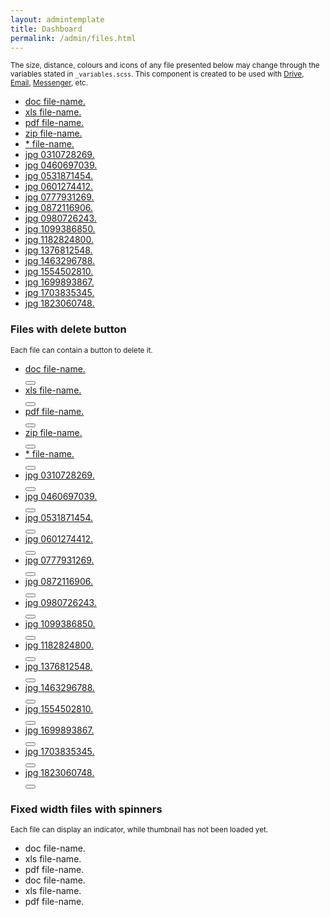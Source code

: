 ```yaml
---
layout: admintemplate
title: Dashboard
permalink: /admin/files.html
---
```

 <div class="layout-content-body">
          <div class="row">
            <div class="col-xs-12">
              <p><small>The size, distance, colours and icons of any file presented below may change through the variables stated in <code>_variables.scss</code>. This component is created to be used with <a href="drive.html">Drive</a>, <a href="inbox.html">Email</a>, <a href="messenger.html">Messenger</a>, etc.</small></p>
            </div>
          </div>
          <div class="row">
            <div class="col-xs-12">
              <ul class="file-list">
                <li class="file">
                  <a class="file-link" href="#" title="file-name.doc">
                    <div class="file-thumbnail file-thumbnail-doc"></div>
                    <div class="file-info">
                      <span class="file-ext">doc</span>
                      <span class="file-name">file-name.</span>
                    </div>
                  </a>
                </li>
                <li class="file">
                  <a class="file-link" href="#" title="file-name.xls">
                    <div class="file-thumbnail file-thumbnail-xls"></div>
                    <div class="file-info">
                      <span class="file-ext">xls</span>
                      <span class="file-name">file-name.</span>
                    </div>
                  </a>
                </li>
                <li class="file">
                  <a class="file-link" href="#" title="file-name.pdf">
                    <div class="file-thumbnail file-thumbnail-pdf"></div>
                    <div class="file-info">
                      <span class="file-ext">pdf</span>
                      <span class="file-name">file-name.</span>
                    </div>
                  </a>
                </li>
                <li class="file">
                  <a class="file-link" href="#" title="file-name.zip">
                    <div class="file-thumbnail file-thumbnail-zip"></div>
                    <div class="file-info">
                      <span class="file-ext">zip</span>
                      <span class="file-name">file-name.</span>
                    </div>
                  </a>
                </li>
                <li class="file">
                  <a class="file-link" href="#" title="file-name.*">
                    <div class="file-thumbnail file-thumbnail-att"></div>
                    <div class="file-info">
                      <span class="file-ext">*</span>
                      <span class="file-name">file-name.</span>
                    </div>
                  </a>
                </li>
                <li class="file">
                  <a class="file-link" href="../img/0310728269.jpg" title="0310728269.jpg" download="0310728269.jpg">
                    <div class="file-thumbnail" style="background-image: url(../img/0310728269.jpg)"></div>
                    <div class="file-info">
                      <span class="file-ext">jpg</span>
                      <span class="file-name">0310728269.</span>
                    </div>
                  </a>
                </li>
                <li class="file">
                  <a class="file-link" href="../img/0460697039.jpg" title="0460697039.jpg" download="0460697039.jpg">
                    <div class="file-thumbnail" style="background-image: url(../img/0460697039.jpg)"></div>
                    <div class="file-info">
                      <span class="file-ext">jpg</span>
                      <span class="file-name">0460697039.</span>
                    </div>
                  </a>
                </li>
                <li class="file">
                  <a class="file-link" href="../img/0531871454.jpg" title="0531871454.jpg" download="0531871454.jpg">
                    <div class="file-thumbnail" style="background-image: url(../img/0531871454.jpg)"></div>
                    <div class="file-info">
                      <span class="file-ext">jpg</span>
                      <span class="file-name">0531871454.</span>
                    </div>
                  </a>
                </li>
                <li class="file">
                  <a class="file-link" href="../img/0601274412.jpg" title="0601274412.jpg" download="0601274412.jpg">
                    <div class="file-thumbnail" style="background-image: url(../img/0601274412.jpg)"></div>
                    <div class="file-info">
                      <span class="file-ext">jpg</span>
                      <span class="file-name">0601274412.</span>
                    </div>
                  </a>
                </li>
                <li class="file">
                  <a class="file-link" href="../img/0777931269.jpg" title="0777931269.jpg" download="0777931269.jpg">
                    <div class="file-thumbnail" style="background-image: url(../img/0777931269.jpg)"></div>
                    <div class="file-info">
                      <span class="file-ext">jpg</span>
                      <span class="file-name">0777931269.</span>
                    </div>
                  </a>
                </li>
                <li class="file">
                  <a class="file-link" href="../img/0872116906.jpg" title="0872116906.jpg" download="0872116906.jpg">
                    <div class="file-thumbnail" style="background-image: url(../img/0872116906.jpg)"></div>
                    <div class="file-info">
                      <span class="file-ext">jpg</span>
                      <span class="file-name">0872116906.</span>
                    </div>
                  </a>
                </li>
                <li class="file">
                  <a class="file-link" href="../img/0980726243.jpg" title="0980726243.jpg" download="0980726243.jpg">
                    <div class="file-thumbnail" style="background-image: url(../img/0980726243.jpg)"></div>
                    <div class="file-info">
                      <span class="file-ext">jpg</span>
                      <span class="file-name">0980726243.</span>
                    </div>
                  </a>
                </li>
                <li class="file">
                  <a class="file-link" href="../img/1099386850.jpg" title="1099386850.jpg" download="1099386850.jpg">
                    <div class="file-thumbnail" style="background-image: url(../img/1099386850.jpg)"></div>
                    <div class="file-info">
                      <span class="file-ext">jpg</span>
                      <span class="file-name">1099386850.</span>
                    </div>
                  </a>
                </li>
                <li class="file">
                  <a class="file-link" href="../img/1182824800.jpg" title="1182824800.jpg" download="1182824800.jpg">
                    <div class="file-thumbnail" style="background-image: url(../img/1182824800.jpg)"></div>
                    <div class="file-info">
                      <span class="file-ext">jpg</span>
                      <span class="file-name">1182824800.</span>
                    </div>
                  </a>
                </li>
                <li class="file">
                  <a class="file-link" href="../img/1376812548.jpg" title="1376812548.jpg" download="1376812548.jpg">
                    <div class="file-thumbnail" style="background-image: url(../img/1376812548.jpg)"></div>
                    <div class="file-info">
                      <span class="file-ext">jpg</span>
                      <span class="file-name">1376812548.</span>
                    </div>
                  </a>
                </li>
                <li class="file">
                  <a class="file-link" href="../img/1463296788.jpg" title="1463296788.jpg" download="1463296788.jpg">
                    <div class="file-thumbnail" style="background-image: url(../img/1463296788.jpg)"></div>
                    <div class="file-info">
                      <span class="file-ext">jpg</span>
                      <span class="file-name">1463296788.</span>
                    </div>
                  </a>
                </li>
                <li class="file">
                  <a class="file-link" href="../img/1554502810.jpg" title="1554502810.jpg" download="1554502810.jpg">
                    <div class="file-thumbnail" style="background-image: url(../img/1554502810.jpg)"></div>
                    <div class="file-info">
                      <span class="file-ext">jpg</span>
                      <span class="file-name">1554502810.</span>
                    </div>
                  </a>
                </li>
                <li class="file">
                  <a class="file-link" href="../img/1699893867.jpg" title="1699893867.jpg" download="1699893867.jpg">
                    <div class="file-thumbnail" style="background-image: url(../img/1699893867.jpg)"></div>
                    <div class="file-info">
                      <span class="file-ext">jpg</span>
                      <span class="file-name">1699893867.</span>
                    </div>
                  </a>
                </li>
                <li class="file">
                  <a class="file-link" href="../img/1703835345.jpg" title="1703835345.jpg" download="1703835345.jpg">
                    <div class="file-thumbnail" style="background-image: url(../img/1703835345.jpg)"></div>
                    <div class="file-info">
                      <span class="file-ext">jpg</span>
                      <span class="file-name">1703835345.</span>
                    </div>
                  </a>
                </li>
                <li class="file">
                  <a class="file-link" href="../img/1823060748.jpg" title="1823060748.jpg" download="1823060748.jpg">
                    <div class="file-thumbnail" style="background-image: url(../img/1823060748.jpg)"></div>
                    <div class="file-info">
                      <span class="file-ext">jpg</span>
                      <span class="file-name">1823060748.</span>
                    </div>
                  </a>
                </li>
              </ul>
            </div>
          </div>
          <div class="text-center m-b">
            <h3 class="m-b-0">Files with delete button</h3>
            <small>Each file can contain a button to delete it.</small>
          </div>
          <div class="row">
            <div class="col-xs-12">
              <ul class="file-list">
                <li class="file">
                  <a class="file-link" href="#" title="file-name.doc">
                    <div class="file-thumbnail file-thumbnail-doc"></div>
                    <div class="file-info">
                      <span class="file-ext">doc</span>
                      <span class="file-name">file-name.</span>
                    </div>
                  </a>
                  <button class="file-delete-btn delete" title="Delete" type="button">
                    <span class="icon icon-remove"></span>
                  </button>
                </li>
                <li class="file">
                  <a class="file-link" href="#" title="file-name.xls">
                    <div class="file-thumbnail file-thumbnail-xls"></div>
                    <div class="file-info">
                      <span class="file-ext">xls</span>
                      <span class="file-name">file-name.</span>
                    </div>
                  </a>
                  <button class="file-delete-btn delete" title="Delete" type="button">
                    <span class="icon icon-remove"></span>
                  </button>
                </li>
                <li class="file">
                  <a class="file-link" href="#" title="file-name.pdf">
                    <div class="file-thumbnail file-thumbnail-pdf"></div>
                    <div class="file-info">
                      <span class="file-ext">pdf</span>
                      <span class="file-name">file-name.</span>
                    </div>
                  </a>
                  <button class="file-delete-btn delete" title="Delete" type="button">
                    <span class="icon icon-remove"></span>
                  </button>
                </li>
                <li class="file">
                  <a class="file-link" href="#" title="file-name.zip">
                    <div class="file-thumbnail file-thumbnail-zip"></div>
                    <div class="file-info">
                      <span class="file-ext">zip</span>
                      <span class="file-name">file-name.</span>
                    </div>
                  </a>
                  <button class="file-delete-btn delete" title="Delete" type="button">
                    <span class="icon icon-remove"></span>
                  </button>
                </li>
                <li class="file">
                  <a class="file-link" href="#" title="file-name.*">
                    <div class="file-thumbnail file-thumbnail-att"></div>
                    <div class="file-info">
                      <span class="file-ext">*</span>
                      <span class="file-name">file-name.</span>
                    </div>
                  </a>
                  <button class="file-delete-btn delete" title="Delete" type="button">
                    <span class="icon icon-remove"></span>
                  </button>
                </li>
                <li class="file">
                  <a class="file-link" href="../img/0310728269.jpg" title="0310728269.jpg" download="0310728269.jpg">
                    <div class="file-thumbnail" style="background-image: url(../img/0310728269.jpg)"></div>
                    <div class="file-info">
                      <span class="file-ext">jpg</span>
                      <span class="file-name">0310728269.</span>
                    </div>
                  </a>
                  <button class="file-delete-btn delete" title="Delete" type="button">
                    <span class="icon icon-remove"></span>
                  </button>
                </li>
                <li class="file">
                  <a class="file-link" href="../img/0460697039.jpg" title="0460697039.jpg" download="0460697039.jpg">
                    <div class="file-thumbnail" style="background-image: url(../img/0460697039.jpg)"></div>
                    <div class="file-info">
                      <span class="file-ext">jpg</span>
                      <span class="file-name">0460697039.</span>
                    </div>
                  </a>
                  <button class="file-delete-btn delete" title="Delete" type="button">
                    <span class="icon icon-remove"></span>
                  </button>
                </li>
                <li class="file">
                  <a class="file-link" href="../img/0531871454.jpg" title="0531871454.jpg" download="0531871454.jpg">
                    <div class="file-thumbnail" style="background-image: url(../img/0531871454.jpg)"></div>
                    <div class="file-info">
                      <span class="file-ext">jpg</span>
                      <span class="file-name">0531871454.</span>
                    </div>
                  </a>
                  <button class="file-delete-btn delete" title="Delete" type="button">
                    <span class="icon icon-remove"></span>
                  </button>
                </li>
                <li class="file">
                  <a class="file-link" href="../img/0601274412.jpg" title="0601274412.jpg" download="0601274412.jpg">
                    <div class="file-thumbnail" style="background-image: url(../img/0601274412.jpg)"></div>
                    <div class="file-info">
                      <span class="file-ext">jpg</span>
                      <span class="file-name">0601274412.</span>
                    </div>
                  </a>
                  <button class="file-delete-btn delete" title="Delete" type="button">
                    <span class="icon icon-remove"></span>
                  </button>
                </li>
                <li class="file">
                  <a class="file-link" href="../img/0777931269.jpg" title="0777931269.jpg" download="0777931269.jpg">
                    <div class="file-thumbnail" style="background-image: url(../img/0777931269.jpg)"></div>
                    <div class="file-info">
                      <span class="file-ext">jpg</span>
                      <span class="file-name">0777931269.</span>
                    </div>
                  </a>
                  <button class="file-delete-btn delete" title="Delete" type="button">
                    <span class="icon icon-remove"></span>
                  </button>
                </li>
                <li class="file">
                  <a class="file-link" href="../img/0872116906.jpg" title="0872116906.jpg" download="0872116906.jpg">
                    <div class="file-thumbnail" style="background-image: url(../img/0872116906.jpg)"></div>
                    <div class="file-info">
                      <span class="file-ext">jpg</span>
                      <span class="file-name">0872116906.</span>
                    </div>
                  </a>
                  <button class="file-delete-btn delete" title="Delete" type="button">
                    <span class="icon icon-remove"></span>
                  </button>
                </li>
                <li class="file">
                  <a class="file-link" href="../img/0980726243.jpg" title="0980726243.jpg" download="0980726243.jpg">
                    <div class="file-thumbnail" style="background-image: url(../img/0980726243.jpg)"></div>
                    <div class="file-info">
                      <span class="file-ext">jpg</span>
                      <span class="file-name">0980726243.</span>
                    </div>
                  </a>
                  <button class="file-delete-btn delete" title="Delete" type="button">
                    <span class="icon icon-remove"></span>
                  </button>
                </li>
                <li class="file">
                  <a class="file-link" href="../img/1099386850.jpg" title="1099386850.jpg" download="1099386850.jpg">
                    <div class="file-thumbnail" style="background-image: url(../img/1099386850.jpg)"></div>
                    <div class="file-info">
                      <span class="file-ext">jpg</span>
                      <span class="file-name">1099386850.</span>
                    </div>
                  </a>
                  <button class="file-delete-btn delete" title="Delete" type="button">
                    <span class="icon icon-remove"></span>
                  </button>
                </li>
                <li class="file">
                  <a class="file-link" href="../img/1182824800.jpg" title="1182824800.jpg" download="1182824800.jpg">
                    <div class="file-thumbnail" style="background-image: url(../img/1182824800.jpg)"></div>
                    <div class="file-info">
                      <span class="file-ext">jpg</span>
                      <span class="file-name">1182824800.</span>
                    </div>
                  </a>
                  <button class="file-delete-btn delete" title="Delete" type="button">
                    <span class="icon icon-remove"></span>
                  </button>
                </li>
                <li class="file">
                  <a class="file-link" href="../img/1376812548.jpg" title="1376812548.jpg" download="1376812548.jpg">
                    <div class="file-thumbnail" style="background-image: url(../img/1376812548.jpg)"></div>
                    <div class="file-info">
                      <span class="file-ext">jpg</span>
                      <span class="file-name">1376812548.</span>
                    </div>
                  </a>
                  <button class="file-delete-btn delete" title="Delete" type="button">
                    <span class="icon icon-remove"></span>
                  </button>
                </li>
                <li class="file">
                  <a class="file-link" href="../img/1463296788.jpg" title="1463296788.jpg" download="1463296788.jpg">
                    <div class="file-thumbnail" style="background-image: url(../img/1463296788.jpg)"></div>
                    <div class="file-info">
                      <span class="file-ext">jpg</span>
                      <span class="file-name">1463296788.</span>
                    </div>
                  </a>
                  <button class="file-delete-btn delete" title="Delete" type="button">
                    <span class="icon icon-remove"></span>
                  </button>
                </li>
                <li class="file">
                  <a class="file-link" href="../img/1554502810.jpg" title="1554502810.jpg" download="1554502810.jpg">
                    <div class="file-thumbnail" style="background-image: url(../img/1554502810.jpg)"></div>
                    <div class="file-info">
                      <span class="file-ext">jpg</span>
                      <span class="file-name">1554502810.</span>
                    </div>
                  </a>
                  <button class="file-delete-btn delete" title="Delete" type="button">
                    <span class="icon icon-remove"></span>
                  </button>
                </li>
                <li class="file">
                  <a class="file-link" href="../img/1699893867.jpg" title="1699893867.jpg" download="1699893867.jpg">
                    <div class="file-thumbnail" style="background-image: url(../img/1699893867.jpg)"></div>
                    <div class="file-info">
                      <span class="file-ext">jpg</span>
                      <span class="file-name">1699893867.</span>
                    </div>
                  </a>
                  <button class="file-delete-btn delete" title="Delete" type="button">
                    <span class="icon icon-remove"></span>
                  </button>
                </li>
                <li class="file">
                  <a class="file-link" href="../img/1703835345.jpg" title="1703835345.jpg" download="1703835345.jpg">
                    <div class="file-thumbnail" style="background-image: url(../img/1703835345.jpg)"></div>
                    <div class="file-info">
                      <span class="file-ext">jpg</span>
                      <span class="file-name">1703835345.</span>
                    </div>
                  </a>
                  <button class="file-delete-btn delete" title="Delete" type="button">
                    <span class="icon icon-remove"></span>
                  </button>
                </li>
                <li class="file">
                  <a class="file-link" href="../img/1823060748.jpg" title="1823060748.jpg" download="1823060748.jpg">
                    <div class="file-thumbnail" style="background-image: url(../img/1823060748.jpg)"></div>
                    <div class="file-info">
                      <span class="file-ext">jpg</span>
                      <span class="file-name">1823060748.</span>
                    </div>
                  </a>
                  <button class="file-delete-btn delete" title="Delete" type="button">
                    <span class="icon icon-remove"></span>
                  </button>
                </li>
              </ul>
            </div>
          </div>
          <div class="text-center m-b">
            <h3 class="m-b-0">Fixed width files with spinners</h3>
            <small>Each file can display an indicator, while thumbnail has not been loaded yet.</small>
          </div>
          <div class="row">
            <div class="col-xs-12 text-center">
              <ul class="file-list d-ib">
                <li class="file sq-80">
                  <div class="file-thumbnail">
                    <div class="spinner spinner-default"></div>
                  </div>
                  <div class="file-info">
                    <span class="file-ext">doc</span>
                    <span class="file-name">file-name.</span>
                  </div>
                </li>
                <li class="file sq-80">
                  <div class="file-thumbnail">
                    <div class="spinner spinner-primary spinner-sm"></div>
                  </div>
                  <div class="file-info">
                    <span class="file-ext">xls</span>
                    <span class="file-name">file-name.</span>
                  </div>
                </li>
                <li class="file sq-80">
                  <div class="file-thumbnail">
                    <div class="spinner spinner-success"></div>
                  </div>
                  <div class="file-info">
                    <span class="file-ext">pdf</span>
                    <span class="file-name">file-name.</span>
                  </div>
                </li>
                <li class="file sq-80">
                  <div class="file-thumbnail">
                    <div class="spinner spinner-info spinner-sm"></div>
                  </div>
                  <div class="file-info">
                    <span class="file-ext">doc</span>
                    <span class="file-name">file-name.</span>
                  </div>
                </li>
                <li class="file sq-80">
                  <div class="file-thumbnail">
                    <div class="spinner spinner-warning"></div>
                  </div>
                  <div class="file-info">
                    <span class="file-ext">xls</span>
                    <span class="file-name">file-name.</span>
                  </div>
                </li>
                <li class="file sq-80">
                  <div class="file-thumbnail">
                    <div class="spinner spinner-danger spinner-sm"></div>
                  </div>
                  <div class="file-info">
                    <span class="file-ext">pdf</span>
                    <span class="file-name">file-name.</span>
                  </div>
                </li>
              </ul>
            </div>
          </div>
        </div>